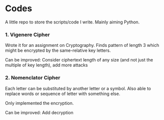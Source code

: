 # Codes
A little repo to store the scripts/code I write. Mainly aiming Python.

### 1. Vigenere Cipher

Wrote it for an assignment on Cryptography. Finds pattern of length 3 which might be encrypted by the same-relative key letters.

Can be improved: Consider ciphertext length of any size (and not just the multiple of key length), add more attacks

### 2. Nomenclator Cipher

Each letter can be substituted by another letter or a symbol. Also able to replace words or sequence of letter with something else.

Only implemented the encryption.

Can be improved: Add decryption